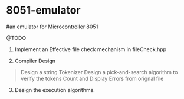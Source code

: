 # 8051-emulator
#an emulator for Microcontroller 8051


@TODO
1) Implement an Effective file check mechanism in fileCheck.hpp

2) Compiler Design
  > Design a string Tokenizer
  > Design a pick-and-search algorithm to verify the tokens
  > Count and Display Errors from orignal file
  
3) Design the execution algorithms.
